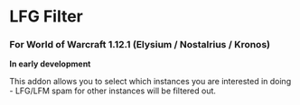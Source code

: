 # LFG Filter
### For World of Warcraft 1.12.1 (Elysium / Nostalrius / Kronos)

**In early development**

This addon allows you to select which instances you are interested in doing - LFG/LFM spam for other instances will be filtered out.
